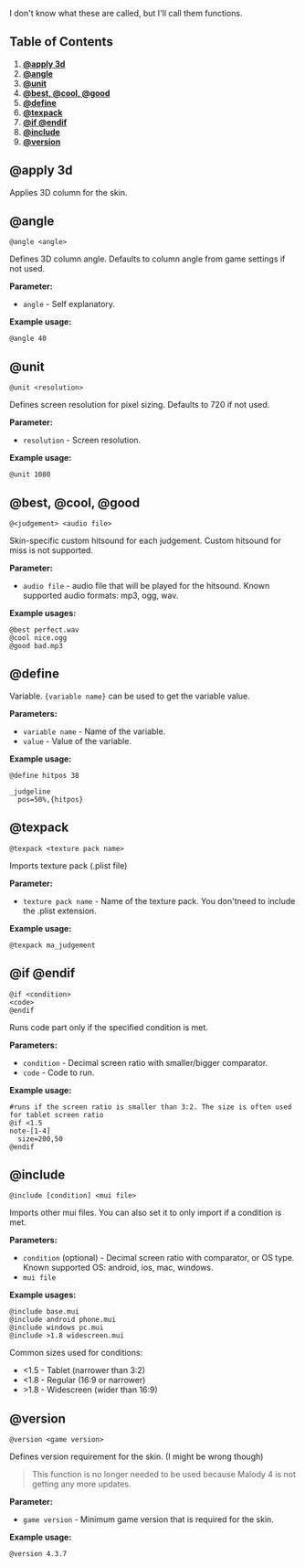I don't know what these are called, but I'll call them functions. 

## Table of Contents 

1. [**@apply 3d**](#apply-3d)
2. [**@angle**](#angle)
3. [**@unit**](#unit)
4. [**@best, @cool, @good**](#best-cool-good)
5. [**@define**](#define)
6. [**@texpack**](#texpack)
7. [**@if @endif**](#if-endif)
8. [**@include**](#include)
9. [**@version**](#version)


## @apply 3d
Applies 3D column for the skin. 

## @angle
```
@angle <angle>
```
Defines 3D column angle. Defaults to column angle from game settings if not used. 

**Parameter:**
- `angle` - Self explanatory. 

**Example usage:**
```
@angle 40
``` 

## @unit
```
@unit <resolution>
```
Defines screen resolution for pixel sizing. Defaults to 720 if not used. 

**Parameter:**
- `resolution` - Screen resolution. 

**Example usage:**
```
@unit 1080
``` 

## @best, @cool, @good 
```
@<judgement> <audio file>
```
Skin-specific custom hitsound for each judgement. Custom hitsound for miss is not supported. 

**Parameter:**
- `audio file` - audio file that will be played for the hitsound. Known supported audio formats: mp3, ogg, wav. 

**Example usages:**
```
@best perfect.wav
@cool nice.ogg
@good bad.mp3
``` 

## @define 
Variable. `{variable name}` can be used to get the variable value. 

**Parameters:**
- `variable name` - Name of the variable.
- `value` - Value of the variable. 

**Example usage:**
```
@define hitpos 38 

_judgeline
  pos=50%,{hitpos}
``` 

## @texpack
```
@texpack <texture pack name>
```
Imports texture pack (.plist file) 

**Parameter:**
- `texture pack name` - Name of the texture pack. You don'tneed to include the .plist extension. 

**Example usage:**
```
@texpack ma_judgement
``` 

## @if @endif
```
@if <condition>
<code>
@endif
```
Runs code part only if the specified condition is met. 

**Parameters:**
- `condition` - Decimal screen ratio with smaller/bigger comparator.
- `code` - Code to run. 

**Example usage:**
```
#runs if the screen ratio is smaller than 3:2. The size is often used for tablet screen ratio
@if <1.5
note-[1-4]
  size=200,50
@endif
```


## @include
```
@include [condition] <mui file>
``` 

Imports other mui files. You can also set it to only import if a condition is met. 

**Parameters:**
- `condition` (optional) - Decimal screen ratio with comparator, or OS type. Known supported OS: android, ios, mac, windows.
- `mui file` 

**Example usages:**
```
@include base.mui
@include android phone.mui
@include windows pc.mui
@include >1.8 widescreen.mui
``` 

Common sizes used for conditions:
- <1.5 - Tablet (narrower than 3:2)
- <1.8 - Regular (16:9 or narrower)
- \>1.8 - Widescreen (wider than 16:9) 

## @version
```
@version <game version>
```
Defines version requirement for the skin. (I might be wrong though)

> This function is no longer needed to be used because Malody 4 is not getting any more updates. 

**Parameter:**
- `game version` - Minimum game version that is required for the skin.

**Example usage:**
```
@version 4.3.7
```
